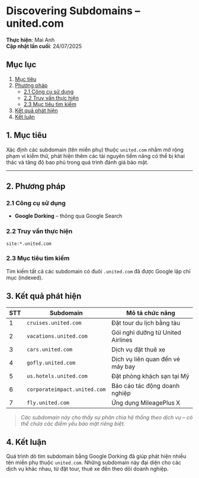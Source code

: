# Discovering Subdomains – united.com

**Thực hiện**: Mai Anh  
**Cập nhật lần cuối**: 24/07/2025


## Mục lục

1. [Mục tiêu](#1-mục-tiêu)  
2. [Phương pháp](#2-phương-pháp)  
    - [2.1 Công cụ sử dụng](#21-công-cụ-sử-dụng)  
    - [2.2 Truy vấn thực hiện](#22-truy-vấn-thực-hiện)  
    - [2.3 Mục tiêu tìm kiếm](#23-mục-tiêu-tìm-kiếm)  
3. [Kết quả phát hiện](#3-kết-quả-phát-hiện)  
4. [Kết luận](#4-kết-luận)


## 1. Mục tiêu

Xác định các subdomain (tên miền phụ) thuộc `united.com` nhằm mở rộng phạm vi kiểm thử, phát hiện thêm các tài nguyên tiềm năng có thể bị khai thác và tăng độ bao phủ trong quá trình đánh giá bảo mật.

---

## 2. Phương pháp

### 2.1 Công cụ sử dụng

- **Google Dorking** – thông qua Google Search


### 2.2 Truy vấn thực hiện

```plaintext
site:*.united.com
```


### 2.3 Mục tiêu tìm kiếm

Tìm kiếm tất cả các subdomain có đuôi `.united.com` đã được Google lập chỉ mục (indexed).


## 3. Kết quả phát hiện

| STT | Subdomain                          | Mô tả chức năng                         |
|-----|------------------------------------|------------------------------------------|
| 1   | `cruises.united.com`               | Đặt tour du lịch bằng tàu                |
| 2   | `vacations.united.com`             | Gói nghỉ dưỡng từ United Airlines        |
| 3   | `cars.united.com`                  | Dịch vụ đặt thuê xe                      |
| 4   | `gofly.united.com`                 | Dịch vụ liên quan đến vé máy bay         |
| 5   | `us.hotels.united.com`             | Đặt phòng khách sạn tại Mỹ               |
| 6   | `corporateimpact.united.com`       | Báo cáo tác động doanh nghiệp            |
| 7   | `fly.united.com`                   | Ứng dụng MileagePlus X                   |

> *Các subdomain này cho thấy sự phân chia hệ thống theo dịch vụ – có thể chứa các điểm yếu bảo mật riêng biệt.*


## 4. Kết luận

Quá trình dò tìm subdomain bằng Google Dorking đã giúp phát hiện nhiều tên miền phụ thuộc `united.com`. Những subdomain này đại diện cho các dịch vụ khác nhau, từ đặt tour, thuê xe đến theo dõi doanh nghiệp.

